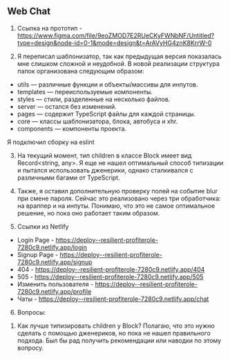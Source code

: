 ## Web Chat

1. Ссылка на прототип - https://www.figma.com/file/9eoZMOD7E2RUeCKyFWNbNF/Untitled?type=design&node-id=0-1&mode=design&t=ArAVyHG4znK8KrrW-0

2. Я переписал шаблонизатор, так как предыдущая версия показалась мне слишком сложной и неудобной. В новой реализации структура папок организована следующим образом:

- utils — различные функции и объекты/массивы для инпутов.
- templates — переиспользуемые компоненты.
- styles — стили, разделенные на несколько файлов.
- server — остался без изменений.
- pages — содержит TypeScript файлы для каждой страницы.
- core — классы шаблонизатора, блока, автобуса и xhr.
- components — компоненты проекта.

Я подключил сборку на eslint

3. На текущий момент, тип children в классе Block имеет вид Record<string, any>. Я еще не нашел оптимальный способ типизации и пытался использовать дженерики, однако сталкивался с различными багами от TypeScript.

4. Также, я оставил дополнительную проверку полей на событие blur при смене пароля. Сейчас это реализовано через три обработчика: на враппер и на инпуты. Понимаю, что это не самое оптимальное решение, но пока оно работает таким образом.

5. Ссылки из Netlify
- Login Page - https://deploy--resilient-profiterole-7280c9.netlify.app/login
- Signup Page - https://deploy--resilient-profiterole-7280c9.netlify.app/signup
- 404 - https://deploy--resilient-profiterole-7280c9.netlify.app/404
- 505 - https://deploy--resilient-profiterole-7280c9.netlify.app/505
- Изменить пользователя - https://deploy--resilient-profiterole-7280c9.netlify.app/profile
- Чаты - https://deploy--resilient-profiterole-7280c9.netlify.app/chat

6. Вопросы:
1) Как лучше типизировать children у Block? Полагаю, что это нужно сделать с помощью дженериков, но пока не нашел правильного подхода. Был бы рад получить рекомендации или наводки по этому вопросу.